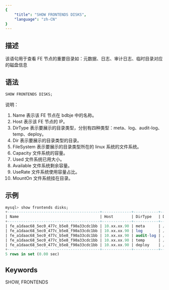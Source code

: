 ```yaml
---
{
    "title": "SHOW FRONTENDS DISKS",
    "language": "zh-CN"
}
---
```


<!--
Licensed to the Apache Software Foundation (ASF) under one
or more contributor license agreements.  See the NOTICE file
distributed with this work for additional information
regarding copyright ownership.  The ASF licenses this file
to you under the Apache License, Version 2.0 (the
"License"); you may not use this file except in compliance
with the License.  You may obtain a copy of the License at

  http://www.apache.org/licenses/LICENSE-2.0

Unless required by applicable law or agreed to in writing,
software distributed under the License is distributed on an
"AS IS" BASIS, WITHOUT WARRANTIES OR CONDITIONS OF ANY
KIND, either express or implied.  See the License for the
specific language governing permissions and limitations
under the License.
-->


## 描述

该语句用于查看 FE 节点的重要目录如：元数据、日志、审计日志、临时目录对应的磁盘信息

## 语法

```sql
SHOW FRONTENDS DISKS;
```

说明：
1. Name 表示该 FE 节点在 bdbje 中的名称。
2. Host 表示该 FE 节点的 IP。
3. DirType 表示要展示的目录类型，分别有四种类型：meta、log、audit-log、temp、deploy。
4. Dir 表示要展示的目录类型的目录。
5. FileSystem 表示要展示的目录类型所在的 linux 系统的文件系统。
6. Capacity 文件系统的容量。
7. Used 文件系统已用大小。
8. Available 文件系统剩余容量。
9. UseRate 文件系统使用容量占比。
10. MountOn 文件系统挂在目录。

## 示例

```sql
mysql> show frontends disks; 
+-----------------------------------------+-------------+-----------+---------------------------------+------------+----------+------+-----------+---------+------------+
| Name                                    | Host        | DirType   | Dir                             | Filesystem | Capacity | Used | Available | UseRate | MountOn    |
+-----------------------------------------+-------------+-----------+---------------------------------+------------+----------+------+-----------+---------+------------+
| fe_a1daac68_5ec0_477c_b5e8_f90a33cdc1bb | 10.xx.xx.90 | meta      | /home/disk/output/fe/doris-meta | /dev/sdf1  | 7T       | 2T   | 4T        | 36%     | /home/disk |
| fe_a1daac68_5ec0_477c_b5e8_f90a33cdc1bb | 10.xx.xx.90 | log       | /home/disk/output/fe/log        | /dev/sdf1  | 7T       | 2T   | 4T        | 36%     | /home/disk |
| fe_a1daac68_5ec0_477c_b5e8_f90a33cdc1bb | 10.xx.xx.90 | audit-log | /home/disk/output/fe/log        | /dev/sdf1  | 7T       | 2T   | 4T        | 36%     | /home/disk |
| fe_a1daac68_5ec0_477c_b5e8_f90a33cdc1bb | 10.xx.xx.90 | temp      | /home/disk/output/fe/temp_dir   | /dev/sdf1  | 7T       | 2T   | 4T        | 36%     | /home/disk |
| fe_a1daac68_5ec0_477c_b5e8_f90a33cdc1bb | 10.xx.xx.90 | deploy    | /home/disk/output/fe            | /dev/sdf1  | 7T       | 2T   | 4T        | 36%     | /home/disk |
+-----------------------------------------+-------------+-----------+---------------------------------+------------+----------+------+-----------+---------+------------+
5 rows in set (0.00 sec)
```

## Keywords

SHOW, FRONTENDS


